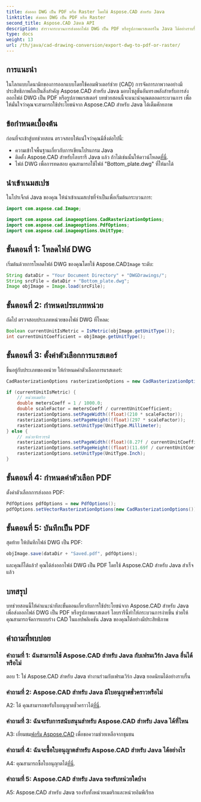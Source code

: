 ```yaml
---
title: ส่งออก DWG เป็น PDF หรือ Raster โดยใช้ Aspose.CAD สำหรับ Java
linktitle: ส่งออก DWG เป็น PDF หรือ Raster
second_title: Aspose.CAD Java API
description: สำรวจกระบวนการส่งออกไฟล์ DWG เป็น PDF หรือรูปภาพแรสเตอร์ใน Java ได้อย่างราบรื่นโดยใช้ Aspose.CAD คำแนะนำทีละขั้นตอนนี้รับประกันความแม่นยำและประสิทธิภาพ
type: docs
weight: 13
url: /th/java/cad-drawing-conversion/export-dwg-to-pdf-or-raster/
---
```

## การแนะนำ

ในโลกแบบไดนามิกของการออกแบบโดยใช้คอมพิวเตอร์ช่วย (CAD) การจัดการภาพวาดอย่างมีประสิทธิภาพถือเป็นสิ่งสำคัญ Aspose.CAD สำหรับ Java มอบโซลูชันอันทรงพลังสำหรับการส่งออกไฟล์ DWG เป็น PDF หรือรูปภาพแรสเตอร์ บทช่วยสอนนี้จะแนะนำคุณตลอดกระบวนการ เพื่อให้มั่นใจว่าคุณจะสามารถใช้ประโยชน์จาก Aspose.CAD สำหรับ Java ได้เต็มศักยภาพ

## ข้อกำหนดเบื้องต้น

ก่อนที่จะเข้าสู่บทช่วยสอน ตรวจสอบให้แน่ใจว่าคุณมีสิ่งต่อไปนี้:

- ความเข้าใจพื้นฐานเกี่ยวกับการเขียนโปรแกรม Java
-  ติดตั้ง Aspose.CAD สำหรับไลบรารี Java แล้ว ถ้าไม่เช่นนั้นให้ดาวน์โหลด[ที่นี่](https://releases.aspose.com/cad/java/).
- ไฟล์ DWG เพื่อการทดสอบ คุณสามารถใช้ไฟล์ "Bottom_plate.dwg" ที่ให้มาได้

## นำเข้าเนมสเปซ

ในโปรเจ็กต์ Java ของคุณ ให้นำเข้าเนมสเปซที่จำเป็นเพื่อเริ่มต้นกระบวนการ:

```java
import com.aspose.cad.Image;

import com.aspose.cad.imageoptions.CadRasterizationOptions;
import com.aspose.cad.imageoptions.PdfOptions;
import com.aspose.cad.imageoptions.UnitType;
```

## ขั้นตอนที่ 1: โหลดไฟล์ DWG

 เริ่มต้นด้วยการโหลดไฟล์ DWG ของคุณโดยใช้ Aspose.CAD`Image` ระดับ:

```java
String dataDir = "Your Document Directory" + "DWGDrawings/";
String srcFile = dataDir + "Bottom_plate.dwg";
Image objImage = Image.load(srcFile);
```

## ขั้นตอนที่ 2: กำหนดประเภทหน่วย

ถัดไป ตรวจสอบประเภทหน่วยของไฟล์ DWG ที่โหลด:

```java
Boolean currentUnitIsMetric = IsMetric(objImage.getUnitType());
int currentUnitCoefficient = objImage.getUnitType();
```

## ขั้นตอนที่ 3: ตั้งค่าตัวเลือกการแรสเตอร์

ขึ้นอยู่กับประเภทของหน่วย ให้กำหนดค่าตัวเลือกการแรสเตอร์:

```java
CadRasterizationOptions rasterizationOptions = new CadRasterizationOptions();

if (currentUnitIsMetric) {
    // หน่วยเมตริก
    double metersCoeff = 1 / 1000.0;
    double scaleFactor = metersCoeff / currentUnitCoefficient;
    rasterizationOptions.setPageWidth((float)(210 * scaleFactor));
    rasterizationOptions.setPageHeight((float)(297 * scaleFactor));
    rasterizationOptions.setUnitType(UnitType.Millimeter);
} else {
    // หน่วยจักรวรรดิ
    rasterizationOptions.setPageWidth((float)(8.27f / currentUnitCoefficient));
    rasterizationOptions.setPageHeight((float)(11.69f / currentUnitCoefficient));
    rasterizationOptions.setUnitType(UnitType.Inch);
}
```

## ขั้นตอนที่ 4: กำหนดค่าตัวเลือก PDF

ตั้งค่าตัวเลือกการส่งออก PDF:

```java
PdfOptions pdfOptions = new PdfOptions();
pdfOptions.setVectorRasterizationOptions(new CadRasterizationOptions());
```

## ขั้นตอนที่ 5: บันทึกเป็น PDF

สุดท้าย ให้บันทึกไฟล์ DWG เป็น PDF:

```java
objImage.save(dataDir + "Saved.pdf", pdfOptions);
```

และคุณก็ได้แล้ว! คุณได้ส่งออกไฟล์ DWG เป็น PDF โดยใช้ Aspose.CAD สำหรับ Java สำเร็จแล้ว

## บทสรุป

บทช่วยสอนนี้ให้คำแนะนำทีละขั้นตอนเกี่ยวกับการใช้ประโยชน์จาก Aspose.CAD สำหรับ Java เพื่อส่งออกไฟล์ DWG เป็น PDF หรือรูปภาพแรสเตอร์ ไลบรารีนี้ทำให้กระบวนการง่ายขึ้น ช่วยให้คุณสามารถจัดการแบบร่าง CAD ในแอปพลิเคชัน Java ของคุณได้อย่างมีประสิทธิภาพ

## คำถามที่พบบ่อย

### คำถามที่ 1: ฉันสามารถใช้ Aspose.CAD สำหรับ Java กับเฟรมเวิร์ก Java อื่นได้หรือไม่

ตอบ 1: ใช่ Aspose.CAD สำหรับ Java ทำงานร่วมกับเฟรมเวิร์ก Java ยอดนิยมได้อย่างราบรื่น

### คำถามที่ 2: Aspose.CAD สำหรับ Java มีใบอนุญาตชั่วคราวหรือไม่

 A2: ได้ คุณสามารถขอรับใบอนุญาตชั่วคราวได้[ที่นี่](https://purchase.aspose.com/temporary-license/).

### คำถามที่ 3: ฉันจะรับการสนับสนุนสำหรับ Aspose.CAD สำหรับ Java ได้ที่ไหน

 A3: เยี่ยมชม[ฟอรั่ม Aspose.CAD](https://forum.aspose.com/c/cad/19) เพื่อขอความช่วยเหลือจากชุมชน

### คำถามที่ 4: ฉันจะซื้อใบอนุญาตสำหรับ Aspose.CAD สำหรับ Java ได้อย่างไร

 A4: คุณสามารถซื้อใบอนุญาตได้[ที่นี่](https://purchase.aspose.com/buy).

### คำถามที่ 5: Aspose.CAD สำหรับ Java รองรับหน่วยใดบ้าง

A5: Aspose.CAD สำหรับ Java รองรับทั้งหน่วยเมตริกและหน่วยอิมพีเรียล